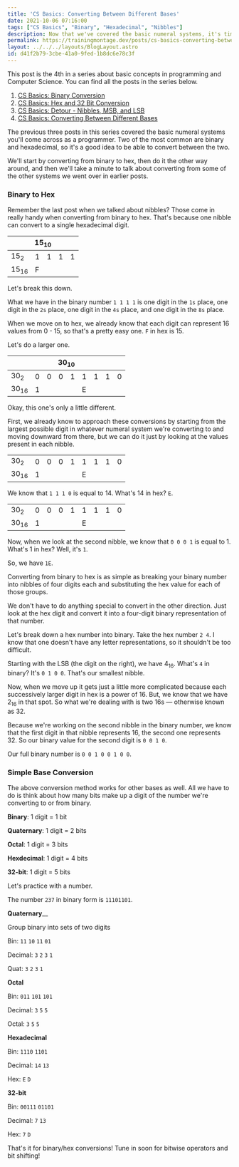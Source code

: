 ```yaml
---
title: 'CS Basics: Converting Between Different Bases'
date: 2021-10-06 07:16:00
tags: ["CS Basics", "Binary", "Hexadecimal", "Nibbles"]
description: Now that we've covered the basic numeral systems, it's time to learn how to convert from one to another.
permalink: https://trainingmontage.dev/posts/cs-basics-converting-between-binary-and-hexadecimal/
layout: ../../../layouts/BlogLayout.astro
id: d41f2b79-3cbe-41a0-9fed-1b8dc6e78c3f
---
```


<div class="toc">
  <div class="flow">
    <p>
      This post is the 4th in a series about basic concepts in programming and Computer Science. You can find all the posts in the series below.
    </p>
    <ol>
      <li>
        <a href="/posts/cs-basics-binary-conversion">CS Basics: Binary Conversion</a>
      </li>
      <li>
        <a href="/posts/cs-basics-hex-and-32-bit-conversion">CS Basics: Hex and 32 Bit Conversion</a>
      </li>
      <li>
        <a href="/posts/cs-basics-detour--nibbles-msb-and-lsb">CS Basics: Detour - Nibbles, MSB, and LSB</a>
      </li>
      <li>
        <a href="/posts/cs-basics-converting-between-different-bases">CS Basics: Converting Between Different Bases</a>
      </li>
    </ol>
  </div>
</div>

The previous three posts in this series covered the basic numeral systems you'll come across as a programmer. Two of the most common are binary and hexadecimal, so it's a good idea to be able to convert between the two.

We'll start by converting from binary to hex, then do it the other way around, and then we'll take a minute to talk about converting from some of the other systems we went over in earlier posts.

### Binary to Hex

Remember the last post when we talked about nibbles? Those come in really handy when converting from binary to hex. That's because one nibble can convert to a single hexadecimal digit.


<table>
<thead>
  <tr>
    <th colspan="5">
      15<sub>10</sub>
    </th>
  </tr>
</thead>
  <tr>
    <td>15<sub>2</sub></td>
    <td>1</td>
    <td>1</td>
    <td>1</td>
    <td>1</td>
  </tr>
  <tr>
    <td>15<sub>16</sub></td>
    <td colspan="4">F</td>
  </tr>
</table>

Let's break this down.

What we have in the binary number `1 1 1 1` is one digit in the `1s` place, one digit in the `2s` place, one digit in the `4s` place, and one digit in the `8s` place.

When we move on to hex, we already know that each digit can represent 16 values from 0 - 15, so that's a pretty easy one. `F` in hex is 15.

Let's do a larger one.

<table>
  <colgroup>
    <col>
    <col span="4">
    <col span="4">
  </colgroup>
  <thead>
    <tr>
      <th colspan="9">30<sub>10</sub></th>
    </tr>
  </thead>
  <tr>
    <td>30<sub>2</sub></td>
      <td>0</td>
      <td>0</td>
      <td>0</td>
      <td>1</td>
      <td>1</td>
      <td>1</td>
      <td>1</td>
      <td>0</td>
  </tr>
  <tr>
    <td>30<sub>16</sub></td>
    <td colspan="4">1</td>
    <td colspan="4">E</td>
  </tr>
</table>

Okay, this one's only a little different.

First, we already know to approach these conversions by starting from the largest possible digit in whatever numeral system we're converting to and moving downward from there, but we can do it just by looking at the values present in each nibble.

<table>
  <tr>
    <td>30<sub>2</sub></td>
      <td>0</td>
      <td>0</td>
      <td>0</td>
      <td>1</td>
      <td class="table-highlight">1</td>
      <td class="table-highlight">1</td>
      <td class="table-highlight">1</td>
      <td class="table-highlight">0</td>
  </tr>
  <tr>
    <td>30<sub>16</sub></td>
    <td colspan="4">1</td>
    <td colspan="4">E</td>
  </tr>
</table>

We know that `1 1 1 0` is equal to 14. What's 14 in hex? `E`.

<table>
  <tr>
    <td>30<sub>2</sub></td>
      <td class="table-highlight">0</td>
      <td class="table-highlight">0</td>
      <td class="table-highlight">0</td>
      <td class="table-highlight">1</td>
      <td>1</td>
      <td>1</td>
      <td>1</td>
      <td>0</td>
  </tr>
  <tr>
    <td>30<sub>16</sub></td>
    <td colspan="4">1</td>
    <td colspan="4">E</td>
  </tr>
</table>

Now, when we look at the second nibble, we know that `0 0 0 1` is equal to 1. What's 1 in hex? Well, it's `1`.

So, we have `1E`.

Converting from binary to hex is as simple as breaking your binary number into nibbles of four digits each and substituting the hex value for each of those groups.

We don't have to do anything special to convert in the other direction. Just look at the hex digit and convert it into a four-digit binary representation of that number.

Let's break down a hex number into binary. Take the hex number `2 4`. I know that one doesn't have any letter representations, so it shouldn't be too difficult.

Starting with the LSB (the digit on the right), we have 4<sub>16</sub>. What's `4` in binary? It's `0 1 0 0`. That's our smallest nibble.

Now, when we move up it gets just a little more complicated because each successively larger digit in hex is a power of 16. But, we know that we have 2<sub>16</sub> in that spot. So what we're dealing with is two 16s — otherwise known as 32. 

Because we're working on the second nibble in the binary number, we know that the first digit in that nibble represents 16, the second one represents 32. So our binary value for the second digit is `0 0 1 0`.

Our full binary number is `0 0 1 0 0 1 0 0`.

### Simple Base Conversion

The above conversion method works for other bases as well. All we have to do is think about how many bits make up a digit of the number we're converting to or from binary.

__Binary__: 1 digit = 1 bit

__Quaternary__: 1 digit = 2 bits

__Octal__: 1 digit = 3 bits

__Hexdecimal__: 1 digit = 4 bits

__32-bit__: 1 digit = 5 bits

Let's practice with a number.

The number `237` in binary form is `11101101`.

__Quaternary____

Group binary into sets of two digits

Bin: `11` `10` `11` `01`

Decimal: `3` `2` `3` `1`

Quat: `3` `2` `3` `1`

__Octal__

Bin: `011` `101` `101`

Decimal: `3` `5` `5`

Octal: `3` `5` `5`

__Hexadecimal__

Bin: `1110` `1101`

Decimal: `14` `13`

Hex: `E` `D`

__32-bit__

Bin: `00111` `01101`

Decimal: `7` `13`

Hex: `7` `D`

That's it for binary/hex conversions! Tune in soon for bitwise operators and bit shifting!